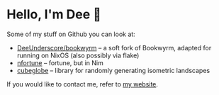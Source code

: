 # Hello, I'm Dee 👋

Some of my stuff on Github you can look at:

* [DeeUnderscore/bookwyrm](https://github.com/DeeUnderscore/bookwyrm/tree/nix/nix) – a soft fork of Bookwyrm, adapted for running on NixOS (also possibly via flake)
* [nfortune](https://github.com/DeeUnderscore/nfortune) – fortune, but in Nim
* [cubeglobe](https://github.com/DeeUnderscore/cubeglobe) – library for randomly generating isometric landscapes

If you would like to contact me, refer to [my website](https://dee.underscore.world/contact/).